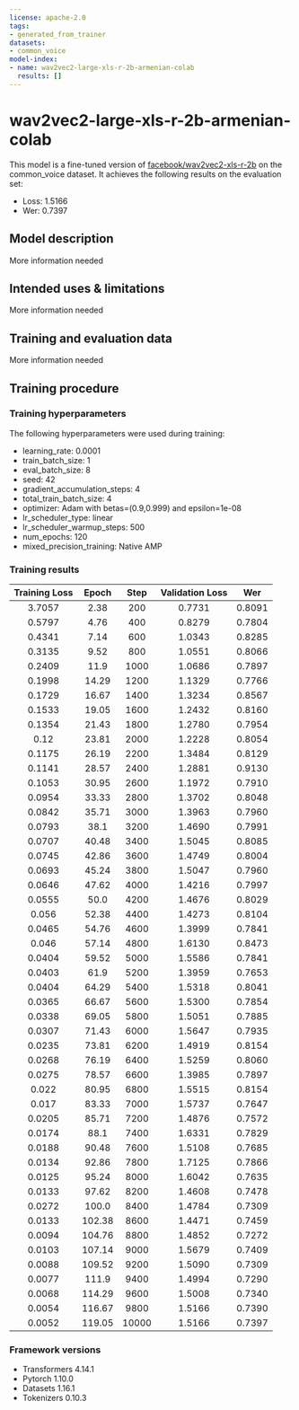 ```yaml
---
license: apache-2.0
tags:
- generated_from_trainer
datasets:
- common_voice
model-index:
- name: wav2vec2-large-xls-r-2b-armenian-colab
  results: []
---
```


<!-- This model card has been generated automatically according to the information the Trainer had access to. You
should probably proofread and complete it, then remove this comment. -->

# wav2vec2-large-xls-r-2b-armenian-colab

This model is a fine-tuned version of [facebook/wav2vec2-xls-r-2b](https://huggingface.co/facebook/wav2vec2-xls-r-2b) on the common_voice dataset.
It achieves the following results on the evaluation set:
- Loss: 1.5166
- Wer: 0.7397

## Model description

More information needed

## Intended uses & limitations

More information needed

## Training and evaluation data

More information needed

## Training procedure

### Training hyperparameters

The following hyperparameters were used during training:
- learning_rate: 0.0001
- train_batch_size: 1
- eval_batch_size: 8
- seed: 42
- gradient_accumulation_steps: 4
- total_train_batch_size: 4
- optimizer: Adam with betas=(0.9,0.999) and epsilon=1e-08
- lr_scheduler_type: linear
- lr_scheduler_warmup_steps: 500
- num_epochs: 120
- mixed_precision_training: Native AMP

### Training results

| Training Loss | Epoch  | Step  | Validation Loss | Wer    |
|:-------------:|:------:|:-----:|:---------------:|:------:|
| 3.7057        | 2.38   | 200   | 0.7731          | 0.8091 |
| 0.5797        | 4.76   | 400   | 0.8279          | 0.7804 |
| 0.4341        | 7.14   | 600   | 1.0343          | 0.8285 |
| 0.3135        | 9.52   | 800   | 1.0551          | 0.8066 |
| 0.2409        | 11.9   | 1000  | 1.0686          | 0.7897 |
| 0.1998        | 14.29  | 1200  | 1.1329          | 0.7766 |
| 0.1729        | 16.67  | 1400  | 1.3234          | 0.8567 |
| 0.1533        | 19.05  | 1600  | 1.2432          | 0.8160 |
| 0.1354        | 21.43  | 1800  | 1.2780          | 0.7954 |
| 0.12          | 23.81  | 2000  | 1.2228          | 0.8054 |
| 0.1175        | 26.19  | 2200  | 1.3484          | 0.8129 |
| 0.1141        | 28.57  | 2400  | 1.2881          | 0.9130 |
| 0.1053        | 30.95  | 2600  | 1.1972          | 0.7910 |
| 0.0954        | 33.33  | 2800  | 1.3702          | 0.8048 |
| 0.0842        | 35.71  | 3000  | 1.3963          | 0.7960 |
| 0.0793        | 38.1   | 3200  | 1.4690          | 0.7991 |
| 0.0707        | 40.48  | 3400  | 1.5045          | 0.8085 |
| 0.0745        | 42.86  | 3600  | 1.4749          | 0.8004 |
| 0.0693        | 45.24  | 3800  | 1.5047          | 0.7960 |
| 0.0646        | 47.62  | 4000  | 1.4216          | 0.7997 |
| 0.0555        | 50.0   | 4200  | 1.4676          | 0.8029 |
| 0.056         | 52.38  | 4400  | 1.4273          | 0.8104 |
| 0.0465        | 54.76  | 4600  | 1.3999          | 0.7841 |
| 0.046         | 57.14  | 4800  | 1.6130          | 0.8473 |
| 0.0404        | 59.52  | 5000  | 1.5586          | 0.7841 |
| 0.0403        | 61.9   | 5200  | 1.3959          | 0.7653 |
| 0.0404        | 64.29  | 5400  | 1.5318          | 0.8041 |
| 0.0365        | 66.67  | 5600  | 1.5300          | 0.7854 |
| 0.0338        | 69.05  | 5800  | 1.5051          | 0.7885 |
| 0.0307        | 71.43  | 6000  | 1.5647          | 0.7935 |
| 0.0235        | 73.81  | 6200  | 1.4919          | 0.8154 |
| 0.0268        | 76.19  | 6400  | 1.5259          | 0.8060 |
| 0.0275        | 78.57  | 6600  | 1.3985          | 0.7897 |
| 0.022         | 80.95  | 6800  | 1.5515          | 0.8154 |
| 0.017         | 83.33  | 7000  | 1.5737          | 0.7647 |
| 0.0205        | 85.71  | 7200  | 1.4876          | 0.7572 |
| 0.0174        | 88.1   | 7400  | 1.6331          | 0.7829 |
| 0.0188        | 90.48  | 7600  | 1.5108          | 0.7685 |
| 0.0134        | 92.86  | 7800  | 1.7125          | 0.7866 |
| 0.0125        | 95.24  | 8000  | 1.6042          | 0.7635 |
| 0.0133        | 97.62  | 8200  | 1.4608          | 0.7478 |
| 0.0272        | 100.0  | 8400  | 1.4784          | 0.7309 |
| 0.0133        | 102.38 | 8600  | 1.4471          | 0.7459 |
| 0.0094        | 104.76 | 8800  | 1.4852          | 0.7272 |
| 0.0103        | 107.14 | 9000  | 1.5679          | 0.7409 |
| 0.0088        | 109.52 | 9200  | 1.5090          | 0.7309 |
| 0.0077        | 111.9  | 9400  | 1.4994          | 0.7290 |
| 0.0068        | 114.29 | 9600  | 1.5008          | 0.7340 |
| 0.0054        | 116.67 | 9800  | 1.5166          | 0.7390 |
| 0.0052        | 119.05 | 10000 | 1.5166          | 0.7397 |


### Framework versions

- Transformers 4.14.1
- Pytorch 1.10.0
- Datasets 1.16.1
- Tokenizers 0.10.3
